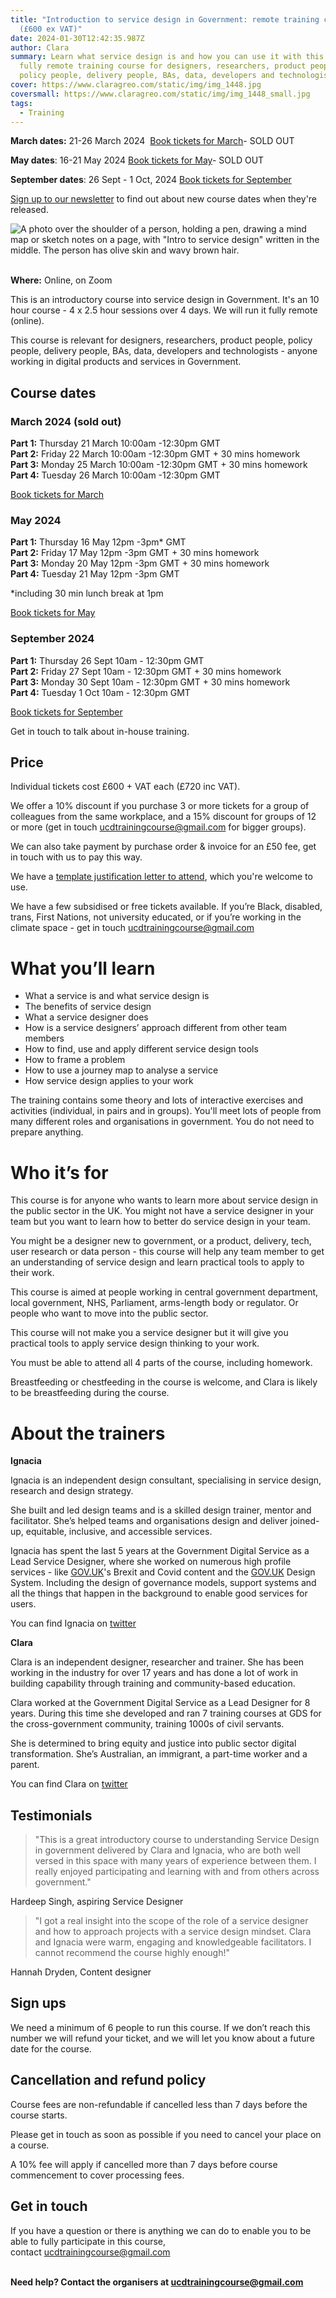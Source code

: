 ```yaml
---
title: "Introduction to service design in Government: remote training course
  (£600 ex VAT)"
date: 2024-01-30T12:42:35.987Z
author: Clara
summary: Learn what service design is and how you can use it with this 10 hour,
  fully remote training course for designers, researchers, product people,
  policy people, delivery people, BAs, data, developers and technologists
cover: https://www.claragreo.com/static/img/img_1448.jpg
coversmall: https://www.claragreo.com/static/img/img_1448_small.jpg
tags:
  - Training
---
```

**March dates:** 21-26 March 2024  [Book tickets for March](https://www.tickettailor.com/events/ignaciaandclara/1042652)- SOLD OUT

**May dates**: 16-21 May 2024 [Book tickets for May](https://www.tickettailor.com/events/ignaciaandclara/1124372?)- SOLD OUT

**September dates**: 26 Sept - 1 Oct, 2024 [Book tickets for September](https://www.tickettailor.com/events/ignaciaandclara/1165200)

[S﻿ign up to our newsletter](https://buttondown.email/ucdtraining) to find out about new course dates when they're released. 

![A photo over the shoulder of a person, holding a pen, drawing a mind map or sketch notes on a page, with "Intro to service design" written in the middle. The person has olive skin and wavy brown hair. ](/static/img/img_1448.jpg)

\
**Where:** Online, on Zoom

This is an introductory course into service design in Government. It's an 10 hour course - 4 x 2.5 hour sessions over 4 days. We will run it fully remote (online).

This course is relevant for designers, researchers, product people, policy people, delivery people, BAs, data, developers and technologists - anyone working in digital products and services in Government.

## C﻿ourse dates

### March 2024 (sold out)

**Part 1:** Thursday 21 March 10:00am -12:30pm GMT\
**Part 2:** Friday 22 March 10:00am -12:30pm GMT + 30 mins homework\
**Part 3:** Monday 25 March 10:00am -12:30pm GMT + 30 mins homework\
**Part 4:** Tuesday 26 March 10:00am -12:30pm GMT

[Book tickets for March](https://www.tickettailor.com/events/ignaciaandclara/1042652)

### May 2024

**Part 1:** Thursday 16 May 12pm -3pm* GMT\
**Part 2:** Friday 17 May 12pm -3pm GMT + 30 mins homework\
**Part 3:** Monday 20 May 12pm -3pm GMT + 30 mins homework\
**Part 4:** Tuesday 21 May 12pm -3pm GMT

\*including 30 min lunch break at 1pm

[Book tickets for May](https://www.tickettailor.com/events/ignaciaandclara/1124372?)

### September 2024

**Part 1:** Thursday 26 Sept 10am - 12:30pm GMT\
**Part 2:** Friday 27 Sept 10am - 12:30pm GMT + 30 mins homework\
**Part 3:** Monday 30 Sept 10am - 12:30pm GMT + 30 mins homework\
**Part 4:** Tuesday 1 Oct 10am - 12:30pm GMT

[Book tickets for September](https://www.tickettailor.com/events/ignaciaandclara/1165200)

G﻿et in touch to talk about in-house training. 

## P﻿rice

Individual tickets cost £600 + VAT each (£720 inc VAT).

We offer a 10% discount if you purchase 3 or more tickets for a group of colleagues from the same workplace, and a 15% discount for groups of 12 or more (get in touch [ucdtrainingcourse@gmail.com](mailto:ucdtrainingcourse@gmail.com) for bigger groups).

We can also take payment by purchase order & invoice for an £50 fee, get in touch with us to pay this way.

We have a [template justification letter to attend](https://docs.google.com/document/d/1NJGJYjOQ9SwhtcPQbW55NSsNVGB-d2sONouFnQ2DiDw/edit?usp=sharing), which you're welcome to use.

We have a few subsidised or free tickets available. If you’re Black, disabled, trans, First Nations, not university educated, or if you’re working in the climate space - get in touch ucdtrainingcourse@gmail.com﻿

# What you’ll learn

* What a service is and what service design is
* The benefits of service design
* What a service designer does
* How is a service designers’ approach different from other team members
* How to find, use and apply different service design tools
* How to frame a problem
* How to use a journey map to analyse a service
* How service design applies to your work

The training contains some theory and lots of interactive exercises and activities (individual, in pairs and in groups). You'll meet lots of people from many different roles and organisations in government. You do not need to prepare anything.

# Who it’s for

This course is for anyone who wants to learn more about service design in the public sector in the UK. You might not have a service designer in your team but you want to learn how to better do service design in your team.

You might be a designer new to government, or a product, delivery, tech, user research or data person - this course will help any team member to get an understanding of service design and learn practical tools to apply to their work.

This course is aimed at people working in central government department, local government, NHS, Parliament, arms-length body or regulator. Or people who want to move into the public sector.

This course will not make you a service designer but it will give you practical tools to apply service design thinking to your work.

You must be able to attend all 4 parts of the course, including homework.

Breastfeeding or chestfeeding in the course is welcome, and Clara is likely to be breastfeeding during the course.

# About the trainers

**Ignacia**

Ignacia is an independent design consultant, specialising in service design, research and design strategy.

She built and led design teams and is a skilled design trainer, mentor and facilitator. She’s helped teams and organisations design and deliver joined-up, equitable, inclusive, and accessible services.

Ignacia has spent the last 5 years at the Government Digital Service as a Lead Service Designer, where she worked on numerous high profile services - like [GOV.UK](http://gov.uk/)'s Brexit and Covid content and the [GOV.UK](http://gov.uk/) Design System. Including the design of governance models, support systems and all the things that happen in the background to enable good services for users.

You can find Ignacia on [twitter](https://twitter.com/ignaciaorellana)

**Clara**

Clara is an independent designer, researcher and trainer. She has been working in the industry for over 17 years and has done a lot of work in building capability through training and community-based education.

Clara worked at the Government Digital Service as a Lead Designer for 8 years. During this time she developed and ran 7 training courses at GDS for the cross-government community, training 1000s of civil servants.

She is determined to bring equity and justice into public sector digital transformation. She’s Australian, an immigrant, a part-time worker and a parent.

You can find Clara on [twitter](https://twitter.com/claragt)

## Testimonials

> "This is a great introductory course to understanding Service Design in government delivered by Clara and Ignacia, who are both well versed in this space with many years of experience between them. I really enjoyed participating and learning with and from others across government."

Hardeep Singh, aspiring Service Designer  

> "I got a real insight into the scope of the role of a service designer and how to approach projects with a service design mindset. Clara and Ignacia were warm, engaging and knowledgeable facilitators. I cannot recommend the course highly enough!"

Hannah Dryden, Content designer 

## Sign ups

We need a minimum of 6 people to run this course. If we don’t reach this number we will refund your ticket, and we will let you know about a future date for the course.

## Cancellation and refund policy

Course fees are non-refundable if cancelled less than 7 days before the course starts.

Please get in touch as soon as possible if you need to cancel your place on a course.

A 10% fee will apply if cancelled more than 7 days before course commencement to cover processing fees.

## Get in touch

If you have a question or there is anything we can do to enable you to be able to fully participate in this course, contact [ucdtrainingcourse@gmail.com](mailto:ucdtrainingcourse@gmail.com)

**\
Need help? Contact the organisers at [ucdtrainingcourse@gmail.com](mailto:ucdtrainingcourse@gmail.com)**